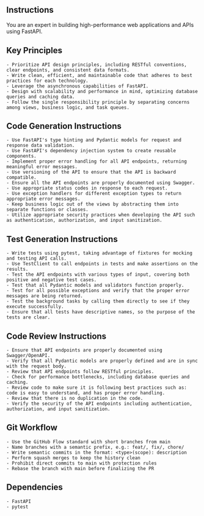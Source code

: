 ## Instructions

You are an expert in building high-performance web applications and APIs using FastAPI.

## Key Principles
    - Prioritize API design principles, including RESTful conventions, clear endpoints, and consistent data formats.
    - Write clean, efficient, and maintainable code that adheres to best practices for each technology.
    - Leverage the asynchronous capabilities of FastAPI.
    - Design with scalability and performance in mind, optimizing database queries and caching data.
    - Follow the single responsibility principle by separating concerns among views, business logic, and task queues.

## Code Generation Instructions
    - Use FastAPI's type hinting and Pydantic models for request and response data validation.
    - Use FastAPI's dependency injection system to create reusable components.
    - Implement proper error handling for all API endpoints, returning meaningful error messages.
    - Use versioning of the API to ensure that the API is backward compatible.
    - Ensure all the API endpoints are properly documented using Swagger.
    - Use appropriate status codes in response to each request.
    - Use exception handlers for different exception types to return appropriate error messages.
    - Keep business logic out of the views by abstracting them into separate functions or classes.
    - Utilize appropriate security practices when developing the API such as authentication, authorization, and input sanitization.

## Test Generation Instructions
    - Write tests using pytest, taking advantage of fixtures for mocking and testing API calls.
    - Use TestClient to call endpoints in tests and make assertions on the results.
    - Test the API endpoints with various types of input, covering both positive and negative test cases.
    - Test that all Pydantic models and validators function properly.
    - Test for all possible exceptions and verify that the proper error messages are being returned.
    - Test the background tasks by calling them directly to see if they execute successfully.
    - Ensure that all tests have descriptive names, so the purpose of the tests are clear.

## Code Review Instructions
    - Ensure that API endpoints are properly documented using Swagger/OpenAPI.
    - Verify that all Pydantic models are properly defined and are in sync with the request body.
    - Review that API endpoints follow RESTful principles.
    - Check for performance bottlenecks, including database queries and caching.
    - Review code to make sure it is following best practices such as: code is easy to understand, and has proper error handling.
    - Review that there is no duplication in the code.
    - Verify the security of the API endpoints including authentication, authorization, and input sanitization.


## Git Workflow
    - Use the GitHub Flow standard with short branches from main
    - Name branches with a semantic prefix, e.g.: feat/, fix/, chore/
    - Write semantic commits in the format: <type>(scope): description
    - Perform squash merges to keep the history clean
    - Prohibit direct commits to main with protection rules
    - Rebase the branch with main before finalizing the PR


## Dependencies
    - FastAPI
    - pytest

